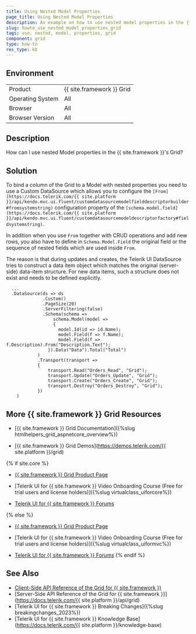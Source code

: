 ```yaml
---
title: Using Nested Model Properties
page_title: Using Nested Model Properties
description: An example on how to use nested model properties in the {{ site.framework }}
slug: howto_use_nested_model_properties_grid
tags: use, nested, model, properties, grid
component: grid
type: how-to
res_type: kb
---
```


## Environment

<table>
 <tr>
  <td>Product</td>
  <td>{{ site.framework }} Grid</td>
 </tr>
 <tr>
  <td>Operating System</td>
  <td>All</td>
 </tr>
 <tr>
  <td>Browser</td>
  <td>All</td>
 </tr>
 <tr>
  <td>Browser Version</td>
  <td>All</td>
 </tr>
</table>

## Description

How can I use nested Model properties in the {{ site.framework }}'s Grid?

## Solution

To bind a column of the Grid to a Model with nested properties you need to use a Custom DataSource which allows you to configure the `[From](https://docs.telerik.com/{{ site.platform }}/api/kendo.mvc.ui.fluent/customdatasourcemodelfielddescriptorbuilder#fromsystemstring)` configuration property of the `[schema.model.field](https://docs.telerik.com/{{ site.platform }}/api/kendo.mvc.ui.fluent/customdatasourcemodeldescriptorfactory#fieldsystemstring)`.

In addition when you use `From` together with CRUD operations and add new rows, you also have to define in `Schema.Model.Field` the original field or the sequence of nested fields which are used inside `From`.

The reason is that during updates and creates, the Telerik UI DataSource tries to construct a data item object which matches the original (server-side) data-item structure. For new data items, such a structure does not exist and needs to be defined explicitly.

```Razor
  ...
  .DataSource(ds => ds
              .Custom()
              .PageSize(20)
              .ServerFiltering(false)
              .Schema(schema =>
                  schema.Model(model =>
                  {
                    model.Id(id => id.Name);
                    model.Field(f => f.Name);
                    model.Field(f => f.Description).From("Description.Text");
                }).Data("Data").Total("Total")
            )
            .Transport(transport =>
            {
                transport.Read("Orders_Read", "Grid");
                transport.Update("Orders_Update", "Grid");
                transport.Create("Orders_Create", "Grid");
                transport.Destroy("Orders_Destroy", "Grid");
            })
    )
```

## More {{ site.framework }} Grid Resources

* [{{ site.framework }} Grid Documentation]({%slug htmlhelpers_grid_aspnetcore_overview%})

* [{{ site.framework }} Grid Demos](https://demos.telerik.com/{{ site.platform }}/grid)

{% if site.core %}
* [{{ site.framework }} Grid Product Page](https://www.telerik.com/aspnet-core-ui/grid)

* [Telerik UI for {{ site.framework }} Video Onboarding Course (Free for trial users and license holders)]({%slug virtualclass_uiforcore%})

* [Telerik UI for {{ site.framework }} Forums](https://www.telerik.com/forums/aspnet-core-ui)

{% else %}
* [{{ site.framework }} Grid Product Page](https://www.telerik.com/aspnet-mvc/grid)

* [Telerik UI for {{ site.framework }} Video Onboarding Course (Free for trial users and license holders)]({%slug virtualclass_uiformvc%})

* [Telerik UI for {{ site.framework }} Forums](https://www.telerik.com/forums/aspnet-mvc)
{% endif %}

## See Also

* [Client-Side API Reference of the Grid for {{ site.framework }}](https://docs.telerik.com/kendo-ui/api/javascript/ui/grid)
* [Server-Side API Reference of the Grid for {{ site.framework }}](https://docs.telerik.com/{{ site.platform }}/api/grid)
* [Telerik UI for {{ site.framework }} Breaking Changes]({%slug breakingchanges_2023%})
* [Telerik UI for {{ site.framework }} Knowledge Base](https://docs.telerik.com/{{ site.platform }}/knowledge-base)
